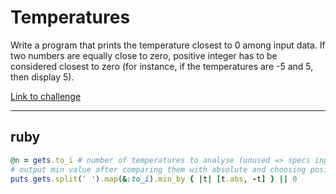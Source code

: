 # Temperatures

Write a program that prints the temperature closest to 0 among input data. If two numbers are equally close to zero, positive integer has to be considered closest to zero (for instance, if the temperatures are -5 and 5, then display 5).

[Link to challenge](https://www.codingame.com/ide/puzzle/temperatures)

---

## ruby

```ruby
@n = gets.to_i # number of temperatures to analyse (unused => specs input)
# output min value after comparing them with absolute and choosing positive over negative if equal
puts gets.split(' ').map(&:to_i).min_by { |t| [t.abs, -t] } || 0
```
